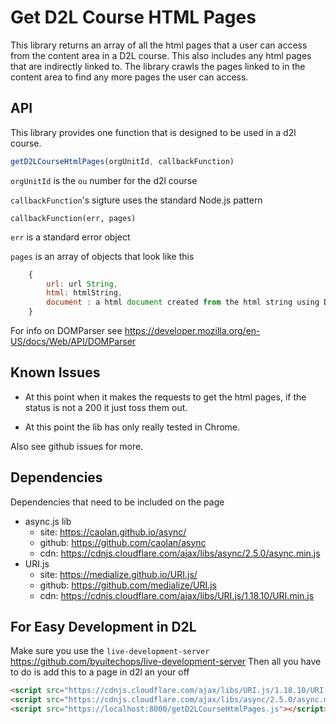 # Get D2L Course HTML Pages

This library returns an array of all the html pages that a user can access from the content area in a D2L course. This also includes any html pages that are indirectly linked to. The library crawls the pages linked to in the content area to find any more pages the user can access.

## API
This library provides one function that is designed to be used in a d2l course.
```javascript
getD2LCourseHtmlPages(orgUnitId, callbackFunction)
```

`orgUnitId` is the `ou` number for the d2l course

`callbackFunction`'s sigture uses the standard Node.js pattern

```
callbackFunction(err, pages)
```

`err` is a standard error object

`pages` is an array of objects that look like this

```javascript
    {
        url: url String,
        html: htmlString,
        document : a html document created from the html string using DOMParser 
    }
```
For info on DOMParser see https://developer.mozilla.org/en-US/docs/Web/API/DOMParser

## Known Issues
- At this point when it makes the requests to get the html pages, if the status is not a 200 it just toss them out.

- At this point the lib has only really tested in Chrome.

Also see github issues for more.

## Dependencies

Dependencies that need to be included on the page
- async.js lib 
   - site: https://caolan.github.io/async/
   - github: https://github.com/caolan/async
   - cdn: https://cdnjs.cloudflare.com/ajax/libs/async/2.5.0/async.min.js
- URI.js
    - site: https://medialize.github.io/URI.js/
    - github: https://github.com/medialize/URI.js
    - cdn: https://cdnjs.cloudflare.com/ajax/libs/URI.js/1.18.10/URI.min.js
    
## For Easy Development in D2L 

Make sure you use the `live-development-server` https://github.com/byuitechops/live-development-server
Then all you have to do is add this to a page in d2l an your off
```html
<script src="https://cdnjs.cloudflare.com/ajax/libs/URI.js/1.18.10/URI.min.js"></script>
<script src="https://cdnjs.cloudflare.com/ajax/libs/async/2.5.0/async.min.js"></script>
<script src="https://localhost:8000/getD2LCourseHtmlPages.js"></script>
```
